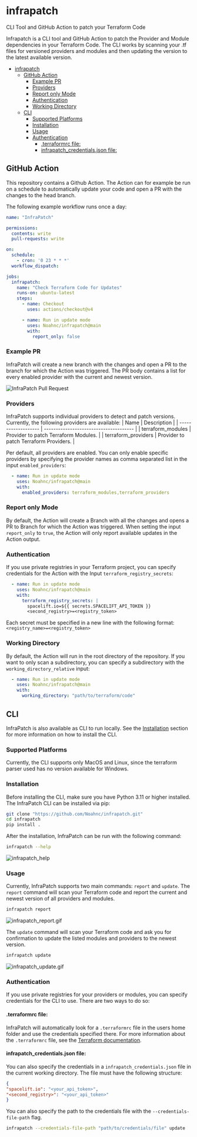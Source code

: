 # infrapatch
CLI Tool and GitHub Action to patch your Terraform Code

Infrapatch is a CLI tool and GitHub Action to patch the Provider and Module dependencies in your Terraform Code.
The CLI works by scanning your .tf files for versioned providers and modules and then updating the version to the latest available version.

- [infrapatch](#infrapatch)
  - [GitHub Action](#github-action)
    - [Example PR](#example-pr)
    - [Providers](#providers)
    - [Report only Mode](#report-only-mode)
    - [Authentication](#authentication)
    - [Working Directory](#working-directory)
  - [CLI](#cli)
    - [Supported Platforms](#supported-platforms)
    - [Installation](#installation)
    - [Usage](#usage)
    - [Authentication](#authentication-1)
      - [.terraformrc file:](#terraformrc-file)
      - [infrapatch\_credentials.json file:](#infrapatch_credentialsjson-file)


## GitHub Action

This repository contains a Github Action.
The Action can for example be run on a schedule to automatically update your code and open a PR with the changes to the head branch.

The following example workflow runs once a day:
    
```yaml
name: "InfraPatch"

permissions:
  contents: write
  pull-requests: write

on:
  schedule:
    - cron: '0 23 * * *'
  workflow_dispatch:

jobs:
  infrapatch:
    name: "Check Terraform Code for Updates"
    runs-on: ubuntu-latest
    steps:
      - name: Checkout
        uses: actions/checkout@v4

      - name: Run in update mode
        uses: Noahnc/infrapatch@main
        with:
          report_only: false

```

### Example PR

InfraPatch will create a new branch with the changes and open a PR to the branch for which the Action was triggered.
The PR body contains a list for every enabled provider with the current and newest version.

![InfraPatch Pull Request](asset/infrapatch_pr.png)

### Providers

InfraPatch supports individual providers to detect and patch versions. Currently, the following providers are available:
| Name                | Description                            |
| ------------------- | -------------------------------------- |
| terraform_modules   | Provider to patch Terraform Modules.   |
| terraform_providers | Provider to patch Terraform Providers. |

Per default, all providers are enabled. You can only enable specific providers by specifying the provider names as comma separated list in the input `enabled_providers`:
  
  ```yaml
    - name: Run in update mode
      uses: Noahnc/infrapatch@main
      with:
        enabled_providers: terraform_modules,terraform_providers
  ```

### Report only Mode

By default, the Action will create a Branch with all the changes and opens a PR to Branch for which the Action was triggered.
When setting the input `report_only` to `true`, the Action will only report available updates in the Action output.

### Authentication

If you use private registries in your Terraform project, you can specify credentials for the Action with the Input `terraform_registry_secrets`:

```yaml
  - name: Run in update mode
    uses: Noahnc/infrapatch@main
    with:
      terraform_registry_secrets: |
        spacelift.io=${{ secrets.SPACELIFT_API_TOKEN }}
        <second_registry>=<registry_token>
```

Each secret must be specified in a new line with the following format: `<registry_name>=<registry_token>`

### Working Directory

By default, the Action will run in the root directory of the repository. If you want to only scan a subdirectory, you can specify a subdirectory with the `working_directory_relative` input:

```yaml
  - name: Run in update mode
    uses: Noahnc/infrapatch@main
    with:
      working_directory: "path/to/terraform/code"
```


## CLI
InfraPatch is also available as CLI to run locally. See the [Installation](#installation) section for more information on how to install the CLI.

### Supported Platforms

Currently, the CLI supports only MacOS and Linux, since the terraform parser used has no version available for Windows.

### Installation

Before installing the CLI, make sure you have Python 3.11 or higher installed.
The InfraPatch CLI can be installed via pip:

```bash
git clone "https://github.com/Noahnc/infrapatch.git"
cd infrapatch
pip install .
```

After the installation, InfraPatch can be run with the following command:

```bash
infrapatch --help
```
![infrapatch_help](asset/infrapatch_help.png)

### Usage

Currently, InfraPatch supports two main commands: `report` and `update`.
The `report` command will scan your Terraform code and report the current and newest version of all providers and modules.

```bash
infrapatch report
```
![infrapatch_report.gif](asset%2Finfrapatch_report.gif)

The `update` command will scan your Terraform code and ask you for confirmation to update the listed modules and providers to the newest version.

```bash
infrapatch update
```
![infrapatch_update.gif](asset%2Finfrapatch_update.gif)

### Authentication

If you use private registries for your providers or modules, you can specify credentials for the CLI to use.
There are two ways to do so:

#### .terraformrc file:
InfraPatch will automatically look for a `.terraformrc` file in the users home folder and use the credentials specified there.
For more information about the `.terraformrc` file, see the [Terraform documentation](https://www.terraform.io/docs/commands/cli-config.html#credentials-1).

#### infrapatch_credentials.json file:

You can also specify the credentials in a `infrapatch_credentials.json` file in the current working directory.
The file must have the following structure:
```json
{
"spacelift.io": "<your_api_token>",
"<second_registry>": "<your_api_token>"
}
```

You can also specify the path to the credentials file with the `--credentials-file-path` flag.

```bash
infrapatch --credentials-file-path "path/to/credentials/file" update
```

